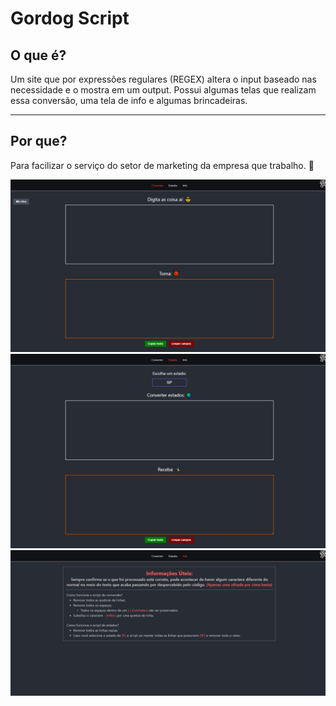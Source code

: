 # Gordog Script
## O que é?
Um site que por expressões regulares (REGEX) altera o input baseado nas necessidade e o mostra em um output.
Possui algumas telas que realizam essa conversão, uma tela de info e algumas brincadeiras.

---
## Por que?
Para facilizar o serviço do setor de marketing da empresa que trabalho. 🙂

<img src="/public/public_img_1.png"/>
<img src="/public/public_img_2.png"/>
<img src="/public/public_img_3.png"/>
